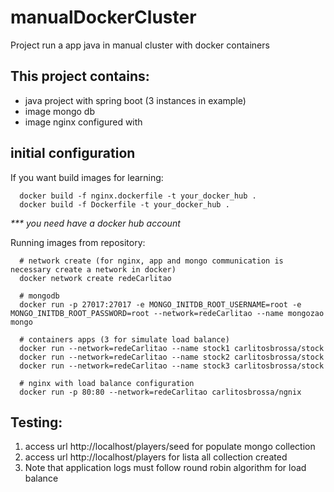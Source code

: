 # manualDockerCluster
Project run a app java in manual cluster with docker containers

## This project contains:
- java project with spring boot (3 instances in example)
- image mongo db
- image nginx configured with 

## initial configuration

If you want build images for learning:
```
  docker build -f nginx.dockerfile -t your_docker_hub .
  docker build -f Dockerfile -t your_docker_hub .  
```
  _*** you need have a docker hub account_

Running images from repository:
```
  # network create (for nginx, app and mongo communication is necessary create a network in docker)
  docker network create redeCarlitao

  # mongodb 
  docker run -p 27017:27017 -e MONGO_INITDB_ROOT_USERNAME=root -e MONGO_INITDB_ROOT_PASSWORD=root --network=redeCarlitao --name mongozao mongo
  
  # containers apps (3 for simulate load balance)
  docker run --network=redeCarlitao --name stock1 carlitosbrossa/stock
  docker run --network=redeCarlitao --name stock2 carlitosbrossa/stock
  docker run --network=redeCarlitao --name stock3 carlitosbrossa/stock
  
  # nginx with load balance configuration
  docker run -p 80:80 --network=redeCarlitao carlitosbrossa/ngnix
```

## Testing:

1) access url http://localhost/players/seed for populate mongo collection
2) access url http://localhost/players for lista all collection created
3) Note that application logs must follow round robin algorithm for load balance


